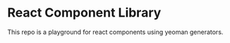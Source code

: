 # React Component Library
This repo is a playground for react components using yeoman generators.


